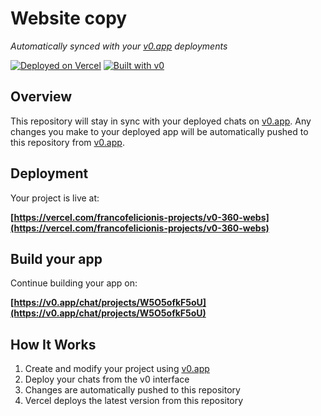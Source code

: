 # Website copy

*Automatically synced with your [v0.app](https://v0.app) deployments*

[![Deployed on Vercel](https://img.shields.io/badge/Deployed%20on-Vercel-black?style=for-the-badge&logo=vercel)](https://vercel.com/francofelicionis-projects/v0-360-webs)
[![Built with v0](https://img.shields.io/badge/Built%20with-v0.app-black?style=for-the-badge)](https://v0.app/chat/projects/W5O5ofkF5oU)

## Overview

This repository will stay in sync with your deployed chats on [v0.app](https://v0.app).
Any changes you make to your deployed app will be automatically pushed to this repository from [v0.app](https://v0.app).

## Deployment

Your project is live at:

**[https://vercel.com/francofelicionis-projects/v0-360-webs](https://vercel.com/francofelicionis-projects/v0-360-webs)**

## Build your app

Continue building your app on:

**[https://v0.app/chat/projects/W5O5ofkF5oU](https://v0.app/chat/projects/W5O5ofkF5oU)**

## How It Works

1. Create and modify your project using [v0.app](https://v0.app)
2. Deploy your chats from the v0 interface
3. Changes are automatically pushed to this repository
4. Vercel deploys the latest version from this repository